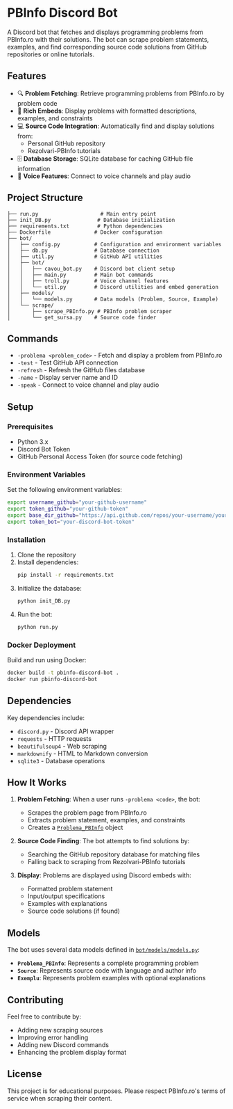 # PBInfo Discord Bot

A Discord bot that fetches and displays programming problems from PBInfo.ro with their solutions. The bot can scrape problem statements, examples, and find corresponding source code solutions from GitHub repositories or online tutorials.

## Features

- 🔍 **Problem Fetching**: Retrieve programming problems from PBInfo.ro by problem code
- 📝 **Rich Embeds**: Display problems with formatted descriptions, examples, and constraints
- 💻 **Source Code Integration**: Automatically find and display solutions from:
  - Personal GitHub repository
  - Rezolvari-PBInfo tutorials
- 🗄️ **Database Storage**: SQLite database for caching GitHub file information
- 🎵 **Voice Features**: Connect to voice channels and play audio

## Project Structure

```
├── run.py                    # Main entry point
├── init_DB.py               # Database initialization
├── requirements.txt         # Python dependencies
├── Dockerfile              # Docker configuration
├── bot/
│   ├── config.py           # Configuration and environment variables
│   ├── db.py               # Database connection
│   ├── util.py             # GitHub API utilities
│   ├── bot/
│   │   ├── cavou_bot.py    # Discord bot client setup
│   │   ├── main.py         # Main bot commands
│   │   ├── troll.py        # Voice channel features
│   │   └── util.py         # Discord utilities and embed generation
│   ├── models/
│   │   └── models.py       # Data models (Problem, Source, Example)
│   └── scrape/
│       ├── scrape_PBInfo.py # PBInfo problem scraper
│       └── get_sursa.py    # Source code finder
```

## Commands

- `-problema <problem_code>` - Fetch and display a problem from PBInfo.ro
- `-test` - Test GitHub API connection
- `-refresh` - Refresh the GitHub files database
- `-name` - Display server name and ID
- `-speak` - Connect to voice channel and play audio

## Setup

### Prerequisites

- Python 3.x
- Discord Bot Token
- GitHub Personal Access Token (for source code fetching)

### Environment Variables

Set the following environment variables:

```bash
export username_github="your-github-username"
export token_github="your-github-token"
export base_dir_github="https://api.github.com/repos/your-username/your-repo/contents"
export token_bot="your-discord-bot-token"
```

### Installation

1. Clone the repository
2. Install dependencies:
   ```bash
   pip install -r requirements.txt
   ```
3. Initialize the database:
   ```bash
   python init_DB.py
   ```
4. Run the bot:
   ```bash
   python run.py
   ```

### Docker Deployment

Build and run using Docker:

```bash
docker build -t pbinfo-discord-bot .
docker run pbinfo-discord-bot
```

## Dependencies

Key dependencies include:
- `discord.py` - Discord API wrapper
- `requests` - HTTP requests
- `beautifulsoup4` - Web scraping
- `markdownify` - HTML to Markdown conversion
- `sqlite3` - Database operations

## How It Works

1. **Problem Fetching**: When a user runs `-problema <code>`, the bot:
   - Scrapes the problem page from PBInfo.ro
   - Extracts problem statement, examples, and constraints
   - Creates a [`Problema_PBInfo`](bot/models/models.py) object

2. **Source Code Finding**: The bot attempts to find solutions by:
   - Searching the GitHub repository database for matching files
   - Falling back to scraping from Rezolvari-PBInfo tutorials

3. **Display**: Problems are displayed using Discord embeds with:
   - Formatted problem statement
   - Input/output specifications
   - Examples with explanations
   - Source code solutions (if found)

## Models

The bot uses several data models defined in [`bot/models/models.py`](bot/models/models.py):

- **`Problema_PBInfo`**: Represents a complete programming problem
- **`Source`**: Represents source code with language and author info
- **`Exemplu`**: Represents problem examples with optional explanations

## Contributing

Feel free to contribute by:
- Adding new scraping sources
- Improving error handling
- Adding new Discord commands
- Enhancing the problem display format

## License

This project is for educational purposes. Please respect PBInfo.ro's terms of service when scraping their content.
